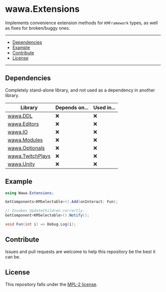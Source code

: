# wawa.Extensions

Implements convenience extension methods for `KMFramework` types, as well as fixes for broken/buggy ones.

---

- [Dependencies](#dependencies)
- [Example](#example)
- [Contribute](#contribute)
- [License](#license)

---

## Dependencies

Completely stand-alone library, and not used as a dependency in another library.

| Library                                                                       | Depends on... | Used in... |
|-------------------------------------------------------------------------------|---------------|------------|
| [wawa.DDL](https://github.com/Emik03/wawa/tree/main/wawa.DDL)                 | ❌             | ❌️         |
| [wawa.Editors](https://github.com/Emik03/wawa/tree/main/wawa.Editors)         | ❌             | ❌          |
| [wawa.IO](https://github.com/Emik03/wawa/tree/main/wawa.IO)                   | ❌             | ❌️         |
| [wawa.Modules](https://github.com/Emik03/wawa/tree/main/wawa.Modules)         | ❌             | ❌️         |
| [wawa.Optionals](https://github.com/Emik03/wawa/tree/main/wawa.Optionals)     | ❌             | ️❌         |
| [wawa.TwitchPlays](https://github.com/Emik03/wawa/tree/main/wawa.TwitchPlays) | ❌             | ❌️         |
| [wawa.Unity](https://github.com/Emik03/wawa/tree/main/wawa.Unity)             | ❌             | ️❌         |

## Example

```csharp
using Wawa.Extensions;

GetComponents<KMSelectable>().Add(onInteract: Fun);

// Invokes UpdateChildren correctly.
GetComponent<KMSelectable>().Notify();

void Fun(int i) => Debug.Log(i);
```

## Contribute

Issues and pull requests are welcome to help this repository be the best it can be.

## License

This repository falls under the [MPL-2 license](https://www.mozilla.org/en-US/MPL/2.0/).

